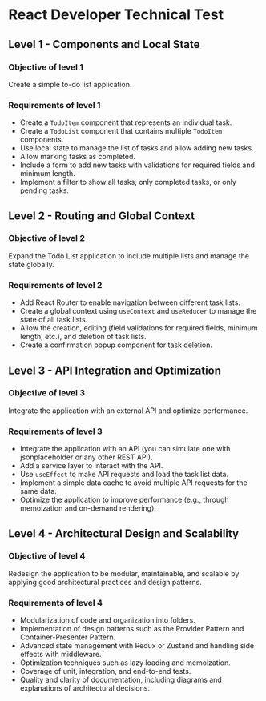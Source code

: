 # React Developer Technical Test

## Level 1 - Components and Local State

### Objective of level 1

Create a simple to-do list application.

### Requirements of level 1

- Create a `TodoItem` component that represents an individual task.
- Create a `TodoList` component that contains multiple `TodoItem` components.
- Use local state to manage the list of tasks and allow adding new tasks.
- Allow marking tasks as completed.
- Include a form to add new tasks with validations for required fields and minimum length.
- Implement a filter to show all tasks, only completed tasks, or only pending tasks.

## Level 2 - Routing and Global Context

### Objective of level 2

Expand the Todo List application to include multiple lists and manage the state globally.

### Requirements of level 2

- Add React Router to enable navigation between different task lists.
- Create a global context using `useContext` and `useReducer` to manage the state of all task lists.
- Allow the creation, editing (field validations for required fields, minimum length, etc.), and deletion of task lists.
- Create a confirmation popup component for task deletion.

## Level 3 - API Integration and Optimization

### Objective of level 3

Integrate the application with an external API and optimize performance.

### Requirements of level 3

- Integrate the application with an API (you can simulate one with jsonplaceholder or any other REST API).
- Add a service layer to interact with the API.
- Use `useEffect` to make API requests and load the task list data.
- Implement a simple data cache to avoid multiple API requests for the same data.
- Optimize the application to improve performance (e.g., through memoization and on-demand rendering).

## Level 4 - Architectural Design and Scalability

### Objective of level 4

Redesign the application to be modular, maintainable, and scalable by applying good architectural practices and design patterns.

### Requirements of level 4

- Modularization of code and organization into folders.
- Implementation of design patterns such as the Provider Pattern and Container-Presenter Pattern.
- Advanced state management with Redux or Zustand and handling side effects with middleware.
- Optimization techniques such as lazy loading and memoization.
- Coverage of unit, integration, and end-to-end tests.
- Quality and clarity of documentation, including diagrams and explanations of architectural decisions.
